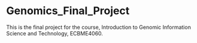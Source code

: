 # Genomics_Final_Project
This is the final project for the course, Introduction to Genomic Information Science and Technology, ECBME4060. 
